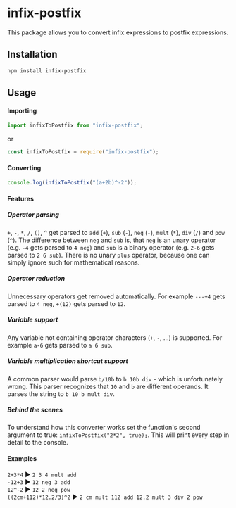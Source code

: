 # infix-postfix

This package allows you to convert infix expressions to postfix expressions.
 
## Installation
```bash
npm install infix-postfix
```
## Usage

#### Importing
```typescript
import infixToPostfix from "infix-postfix";
```
or
```javascript
const infixToPostfix = require("infix-postfix");
```
#### Converting
```javascript
console.log(infixToPostfix("(a+2b)^-2"));
```

#### Features

##### Operator parsing
`+`, `-`, `*`, `/`, `()`, `^` get parsed to `add` (`+`), `sub` (`-`), `neg` (`-`), `mult` (`*`), `div` (`/`) and `pow` (`^`). The difference between `neg` and `sub` is, that `neg` is an unary operator (e.g. `-4` gets parsed to `4 neg`) and `sub` is
a binary operator (e.g. `2-6` gets parsed to `2 6 sub`).
There is no unary `plus` operator, because one can simply ignore such for mathematical reasons. 

##### Operator reduction
Unnecessary operators get removed automatically.
For example `---+4` gets parsed to `4 neg`, `+(12)` gets parsed to `12`.

##### Variable support
Any variable not containing operator characters (`+`, `-`, ...) is supported. For example `a-6` gets parsed to `a 6 sub`.

##### Variable multiplication shortcut support
A common parser would parse `b/10b` to `b 10b div` - which is unfortunately wrong. This parser recognizes that `10` and `b` are different operands. It parses the string to `b 10 b mult div`.

##### Behind the scenes
To understand how this converter works set the function's second argument to true: `infixToPostfix("2*2", true);`. This will print every step in detail to the console.

#### Examples

`2+3*4` ▶ `2 3 4 mult add`<br>
`-12+3` ▶ `12 neg 3 add`<br>
`12^-2` ▶ `12 2 neg pow`<br>
`((2cm+112)*12.2/3)^2` ▶ `2 cm mult 112 add 12.2 mult 3 div 2 pow`<br>
